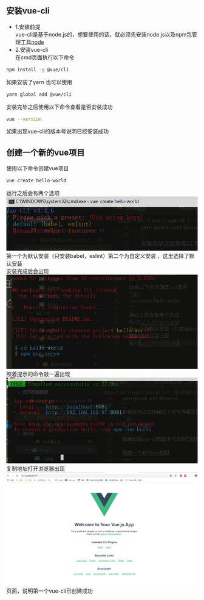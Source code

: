 <!--
 * @Description: vue-cli
 * @Author: Mr.yang
 * @Date: 2020-07-21 11:37:02
 * @LastEditTime: 2020-07-21 14:56:39
--> 
安装vue-cli
----
* 1.安装前提  
vue-cli是基于node.js的，想要使用的话，就必须先安装node.js以及npm包管理工具[node](https://nodejs.org/en/)
* 2.安装vue-cli  
在cmd页面执行以下命令
```sh
npm install -g @vue/cli 
```
如果安装了yarn 也可以使用
```sh
yarn global add @vue/cli
```
安装完毕之后使用以下命令查看是否安装成功  
```sh
vue --version  
```
如果出现vue-cli的版本号说明已经安装成功  
  
创建一个新的vue项目
----
使用以下命令创建vue项目  
```sh
vue create hello-world  
```
运行之后会有两个选项
![alt](../../../imgs/4.jpg)  
第一个为默认安装（只安装babel，eslint）第二个为自定义安装 ，这里选择了默认安装  
安装完成后会出现  
![alt](../../../imgs/5.png)  
照着提示的命令敲一遍出现  
![alt](../../../imgs/6.png)  
复制地址打开浏览器出现  
![alt](../../../imgs/7.png)  
页面，说明第一个vue-cli已创建成功

